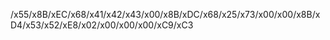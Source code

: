 /x55/x8B/xEC/x68/x41/x42/x43/x00/x8B/xDC/x68/x25/x73/x00/x00/x8B/xD4/x53/x52/xE8/x02/x00/x00/x00/xC9/xC3
